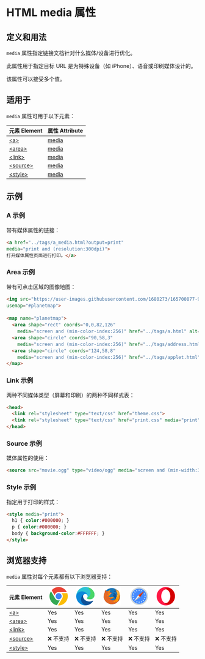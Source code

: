 HTML media 属性
===

## 定义和用法

`media` 属性指定链接文档针对什么媒体/设备进行优化。

此属性用于指定目标 URL 是为特殊设备（如 iPhone）、语音或印刷媒体设计的。

该属性可以接受多个值。

## 适用于

`media` 属性可用于以下元素：

| 元素 Element | 属性 Attribute |
| ----- | ----- |
| [\<a>](../tags/a.md)           | [media](../tags/a_media.md)      |
| [\<area>](../tags/area.md)     | [media](../tags/area_media.md)   |
| [\<link>](../tags/link.md)     | [media](../tags/link_media.md)   |
| [\<source>](../tags/source.md) | [media](../tags/source_media.md) |
| [\<style>](../tags/style.md)   | [media](../tags/style_media.md)  |
<!--rehype:style=width: 100%; display: inline-table;-->

## 示例

### A 示例

带有媒体属性的链接：

```html idoc:preview
<a href="../tags/a_media.html?output=print"
media="print and (resolution:300dpi)">
打开媒体属性页面进行打印。</a>
```

### Area 示例

带有可点击区域的图像地图：

```html idoc:preview
<img src="https://user-images.githubusercontent.com/1680273/165700877-949e520a-c085-40ce-abd4-2996da31f33b.png" width="145" height="126" alt="Planets"
usemap="#planetmap">

<map name="planetmap">
  <area shape="rect" coords="0,0,82,126"
    media="screen and (min-color-index:256)" href="../tags/a.html" alt="Sun">
  <area shape="circle" coords="90,58,3"
    media="screen and (min-color-index:256)" href="../tags/address.html" alt="Mercury">
  <area shape="circle" coords="124,58,8"
    media="screen and (min-color-index:256)" href="../tags/applet.html" alt="Venus">
</map>
```

### Link 示例

两种不同媒体类型（屏幕和印刷）的两种不同样式表：

```html
<head>
  <link rel="stylesheet" type="text/css" href="theme.css">
  <link rel="stylesheet" type="text/css" href="print.css" media="print">
</head>
```

### Source 示例

媒体属性的使用：

```html
<source src="movie.ogg" type="video/ogg" media="screen and (min-width:320px)">
```

### Style 示例

指定用于打印的样式：

```html
<style media="print">
  h1 { color:#000000; }
  p { color:#000000; }
  body { background-color:#FFFFFF; }
</style>
```

## 浏览器支持

`media` 属性对每个元素都有以下浏览器支持：

| 元素 Element | ![chrome][1] | ![edge][2] | ![firefox][3] | ![safari][4] | ![opera][5] |
| ------- | --- | --- | --- | --- | --- |
| [\<a>](../tags/a.md)            | Yes           | Yes           | Yes           | Yes           | Yes           |
| [\<area>](../tags/area.md)      | Yes           | Yes           | Yes           | Yes           | Yes           |
| [\<link>](../tags/link.md)      | Yes           | Yes           | Yes           | Yes           | Yes           |
| [\<source>](../tags/source.md)  | ❌ 不支持 | ❌ 不支持 | ❌ 不支持 | ❌ 不支持 | ❌ 不支持 |
| [\<style>](../tags/style.md)    | Yes           | Yes           | Yes           | Yes           | Yes           |
<!--rehype:style=width: 100%; display: inline-table;-->

[1]: ../assets/chrome.svg
[2]: ../assets/edge.svg
[3]: ../assets/firefox.svg
[4]: ../assets/safari.svg
[5]: ../assets/opera.svg